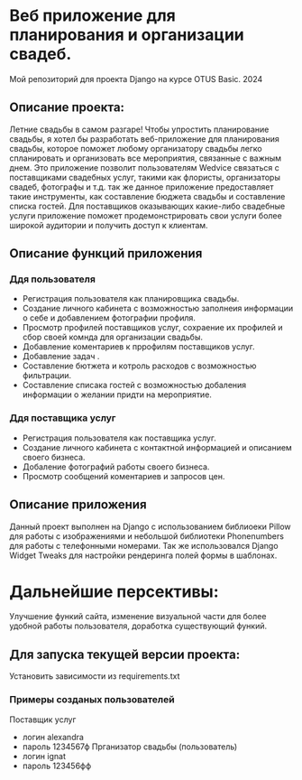 # Веб приложение для планирования и организации свадеб.
Мой репозиторий для проекта Django на курсе OTUS Basic.
2024


## Описание проекта:
Летние свадьбы в самом разгаре! Чтобы упростить планирование свадьбы, я хотел бы разработать веб-приложение для 
планирования свадьбы, которое поможет любому организатору свадьбы легко спланировать и организовать все мероприятия, 
связанные с важным днем. Это приложение позволит пользователям Wedvice связаться с поставщиками 
свадебных услуг, такими как флористы, организаторы свадеб, фотографы и т.д. так же данное приложение предоставляет 
такие инструменты, как составление бюджета свадьбы и составление списка гостей. Для поставщиков оказывающих какие-либо 
свадебные услуги приложение поможет продемонстрировать свои услуги более широкой аудитории и получить доступ к клиентам.



## Описание функций приложения

### Ддя пользователя
- Регистрация пользователя как планировщика свадьбы.
- Создание личного кабинета с возможностью заполнеия информации о себе и добавлением фотографии профиля.
- Просмотр профилей поставщиков услуг, сохраение их профилей и сбор своей комнда для организации свадьбы. 
- Добавление коментариев к пррофилям поставщиков услуг.
- Добавление задач . 
- Составление бютжета и котроль расходов с возможностью фильтрации.
- Составление списака гостей с возможностью добаления информации о желании придти на мероприятие.
### Ддя поставщика услуг
- Регистрация пользователя как поставщика услуг.
- Создание личного кабинета с контактной информацией и описанием своего бизнеса.
- Добаление фотографий работы своего бизнеса.
- Просмотр сообщений коментариев и запросов цен.


## Описание приложения
Данный проект выполнен на Django с использованием библиоеки Pillow для работы с изображениями и небольшой библиотеки
Phonenumbers для работы с телефонными номерами. Так же использовался Django Widget Tweaks для настройки рендеринга 
полей формы в шаблонах.


# Дальнейшие персективы:
Улучшение функий сайта, изменение визуальной части для более удобной работы пользователя, доработка существующий функий.


## Для запуска текущей версии проекта:
Установить зависимости из requirements.txt

### Примеры созданых пользователей
 Поставщик услуг
- логин alexandra
- пароль 1234567ф
 Прганизатор свадьбы (пользователь)
- логин ignat
- пароль 123456фф